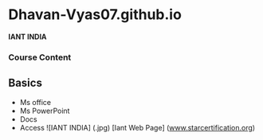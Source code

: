 # Dhavan-Vyas07.github.io


**IANT INDIA**

### Course Content

## Basics

+ Ms office
+ Ms PowerPoint
+ Docs
+ Access
![IANT INDIA] (.jpg)
[Iant Web Page] (www.starcertification.org)

 


